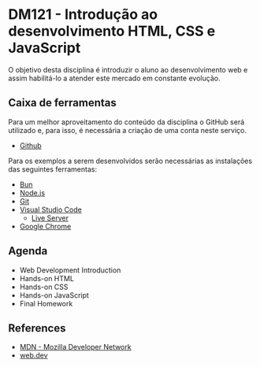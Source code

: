 # DM121 - Introdução ao desenvolvimento HTML, CSS e JavaScript

O objetivo desta disciplina é introduzir o aluno ao desenvolvimento web e assim habilitá-lo a atender este mercado em constante evolução.


## Caixa de ferramentas

Para um melhor aproveitamento do conteúdo da disciplina o GitHub será utilizado e, para isso, é necessária a criação de uma conta neste serviço.

- [Github](https://github.com/)

Para os exemplos a serem desenvolvidos serão necessárias as instalações das seguintes ferramentas:

- [Bun](https://bun.sh/)
- [Node.js](https://nodejs.org/en/)
- [Git](http://git-scm.com/)
- [Visual Studio Code](https://code.visualstudio.com/)
  - [Live Server](https://marketplace.visualstudio.com/items?itemName=ritwickdey.LiveServer)
- [Google Chrome](https://www.google.com/chrome/browser/desktop/index.html3)

## Agenda

- Web Development Introduction
- Hands-on HTML
- Hands-on CSS
- Hands-on JavaScript
- Final Homework

## References

- [MDN - Mozilla Developer Network](https://developer.mozilla.org/)
- [web.dev](https://web.dev/)
